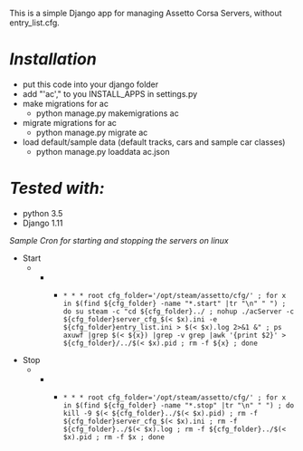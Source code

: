 This is a simple Django app for managing Assetto Corsa Servers, without entry_list.cfg.

# *Installation*
- put this code into your django folder
- add "'ac'," to you INSTALL_APPS in settings.py
- make migrations for ac
  - python manage.py makemigrations ac
- migrate migrations for ac
  - python manage.py migrate ac
- load default/sample data (default tracks, cars and sample car classes)
  - python manage.py loaddata ac.json

# *Tested with:*
- python 3.5
- Django 1.11

*Sample Cron for starting and stopping the servers on linux*
- Start
  - * *     * * * root cfg_folder='/opt/steam/assetto/cfg/' ; for x in $(find ${cfg_folder} -name "*.start" |tr "\n" " ") ; do su steam -c "cd ${cfg_folder}../ ; nohup ./acServer -c ${cfg_folder}server_cfg_$(< $x).ini -e ${cfg_folder}entry_list.ini > $(< $x).log 2>&1 &" ; ps axuwf |grep $(< ${x}) |grep -v grep |awk '{print $2}' > ${cfg_folder}/../$(< $x).pid ; rm -f ${x} ; done
- Stop
  - * *     * * * root cfg_folder='/opt/steam/assetto/cfg/' ; for x in $(find ${cfg_folder} -name "*.stop" |tr "\n" " ") ; do kill -9 $(< ${cfg_folder}../$(< $x).pid) ; rm -f ${cfg_folder}server_cfg_$(< $x).ini ; rm -f ${cfg_folder}../$(< $x).log ; rm -f ${cfg_folder}../$(< $x).pid ; rm -f $x ; done
